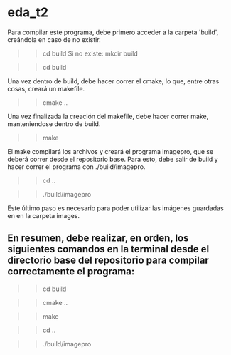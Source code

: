 # eda_t2


Para compilar este programa, debe primero acceder a la carpeta 'build', creándola en caso de no existir. 
>>cd build
Si no existe:
>> mkdir build

>> cd build

Una vez dentro de build, debe hacer correr el cmake, lo que, entre otras cosas, creará un makefile. 
>> cmake ..

Una vez finalizada la creación del makefile, debe hacer correr make, manteniendose dentro de build. 
>> make

El make compilará los archivos y creará el programa imagepro, que se deberá correr desde el repositorio base. Para esto, debe salir de build y hacer correr el programa con ./build/imagepro. 
>> cd ..

>> ./build/imagepro

Este último paso es necesario para poder utilizar las imágenes guardadas en en la carpeta images.

En resumen, debe realizar, en orden, los siguientes comandos en la terminal desde el directorio base del repositorio para compilar correctamente el programa:
------------------------------------------------------
>> cd build

>> cmake ..

>> make

>> cd ..

>> ./build/imagepro
